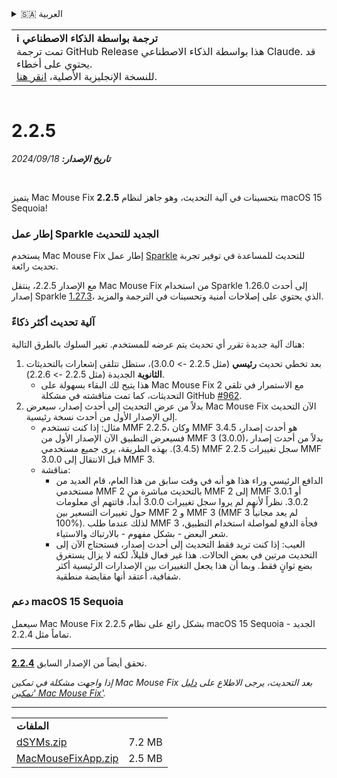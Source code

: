 <details>
<summary>🇸🇦 العربية</summary>

[🇬🇧 English (GitHub Release)](https://github.com/noah-nuebling/mac-mouse-fix/releases/tag/2.2.5)\
[🇦🇩 Català](https://redirect.macmousefix.com/?target=mmf-release&tag=2.2.5&locale=ca)\
[🇩🇪 Deutsch](https://redirect.macmousefix.com/?target=mmf-release&tag=2.2.5&locale=de)\
[🇪🇸 Español](https://redirect.macmousefix.com/?target=mmf-release&tag=2.2.5&locale=es)\
[🇫🇷 Français](https://redirect.macmousefix.com/?target=mmf-release&tag=2.2.5&locale=fr)\
[🇮🇩 Indonesia](https://redirect.macmousefix.com/?target=mmf-release&tag=2.2.5&locale=id)\
[🇮🇹 Italiano](https://redirect.macmousefix.com/?target=mmf-release&tag=2.2.5&locale=it)\
[🇭🇺 Magyar](https://redirect.macmousefix.com/?target=mmf-release&tag=2.2.5&locale=hu)\
[🇳🇱 Nederlands](https://redirect.macmousefix.com/?target=mmf-release&tag=2.2.5&locale=nl)\
[🇵🇱 Polski](https://redirect.macmousefix.com/?target=mmf-release&tag=2.2.5&locale=pl)\
[🇧🇷 Português (Brasil)](https://redirect.macmousefix.com/?target=mmf-release&tag=2.2.5&locale=pt-BR)\
[🇵🇹 Português (Portugal)](https://redirect.macmousefix.com/?target=mmf-release&tag=2.2.5&locale=pt-PT)\
[🇷🇴 Română](https://redirect.macmousefix.com/?target=mmf-release&tag=2.2.5&locale=ro)\
[🇸🇪 Svenska](https://redirect.macmousefix.com/?target=mmf-release&tag=2.2.5&locale=sv)\
[🇻🇳 Tiếng Việt](https://redirect.macmousefix.com/?target=mmf-release&tag=2.2.5&locale=vi)\
[🇹🇷 Türkçe](https://redirect.macmousefix.com/?target=mmf-release&tag=2.2.5&locale=tr)\
[🇨🇿 Čeština](https://redirect.macmousefix.com/?target=mmf-release&tag=2.2.5&locale=cs)\
[🇬🇷 Ελληνικά](https://redirect.macmousefix.com/?target=mmf-release&tag=2.2.5&locale=el)\
[🇷🇺 Русский](https://redirect.macmousefix.com/?target=mmf-release&tag=2.2.5&locale=ru)\
[🇺🇦 Українська](https://redirect.macmousefix.com/?target=mmf-release&tag=2.2.5&locale=uk)\
[🇮🇱 עברית](https://redirect.macmousefix.com/?target=mmf-release&tag=2.2.5&locale=he)\
**🇸🇦 العربية**\
[🇮🇳 हिन्दी](https://redirect.macmousefix.com/?target=mmf-release&tag=2.2.5&locale=hi)\
[🇹🇭 ไทย](https://redirect.macmousefix.com/?target=mmf-release&tag=2.2.5&locale=th)\
[🇨🇳 中文 (简体)](https://redirect.macmousefix.com/?target=mmf-release&tag=2.2.5&locale=zh-Hans)\
[🇨🇳 中文 (繁體)](https://redirect.macmousefix.com/?target=mmf-release&tag=2.2.5&locale=zh-Hant)\
[🇭🇰 中文（香港)](https://redirect.macmousefix.com/?target=mmf-release&tag=2.2.5&locale=zh-HK)\
[🇯🇵 日本語](https://redirect.macmousefix.com/?target=mmf-release&tag=2.2.5&locale=ja)\
[🇰🇷 한국어](https://redirect.macmousefix.com/?target=mmf-release&tag=2.2.5&locale=ko)\
[Help translate Mac Mouse Fix to different languages!](https://github.com/noah-nuebling/mac-mouse-fix/discussions/731)
</details>
<table align=><td>
<b>ℹ️ ترجمة بواسطة الذكاء الاصطناعي</b><br>
تمت ترجمة GitHub Release هذا بواسطة الذكاء الاصطناعي Claude. قد يحتوي على أخطاء.<br>
للنسخة الإنجليزية الأصلية، <a href="https://github.com/noah-nuebling/mac-mouse-fix/releases/tag/2.2.5">انقر هنا</a>.
</td></table>

<table></table>

# 2.2.5
***تاريخ الإصدار:** 18‏/09‏/2024*

<br>

يتميز Mac Mouse Fix **2.2.5** بتحسينات في آلية التحديث، وهو جاهز لنظام macOS 15 Sequoia!

### إطار عمل Sparkle الجديد للتحديث

يستخدم Mac Mouse Fix إطار عمل [Sparkle](https://sparkle-project.org/) للتحديث للمساعدة في توفير تجربة تحديث رائعة.

مع الإصدار 2.2.5، ينتقل Mac Mouse Fix من استخدام Sparkle 1.26.0 إلى أحدث إصدار Sparkle [1.27.3](https://github.com/sparkle-project/Sparkle/releases/tag/1.27.3)، الذي يحتوي على إصلاحات أمنية وتحسينات في الترجمة والمزيد.

### آلية تحديث أكثر ذكاءً

هناك آلية جديدة تقرر أي تحديث يتم عرضه للمستخدم. تغير السلوك بالطرق التالية:

1. بعد تخطي تحديث **رئيسي** (مثل 2.2.5 -> 3.0.0)، ستظل تتلقى إشعارات بالتحديثات **الثانوية** الجديدة (مثل 2.2.5 -> 2.2.6).
    - هذا يتيح لك البقاء بسهولة على Mac Mouse Fix 2 مع الاستمرار في تلقي التحديثات، كما تمت مناقشته في مشكلة GitHub [#962](https://github.com/noah-nuebling/mac-mouse-fix/issues/962).
2. بدلاً من عرض التحديث إلى أحدث إصدار، سيعرض Mac Mouse Fix الآن التحديث إلى الإصدار الأول من أحدث نسخة رئيسية.
    - مثال: إذا كنت تستخدم MMF 2.2.5، وكان MMF 3.4.5 هو أحدث إصدار، فسيعرض التطبيق الآن الإصدار الأول من MMF 3 (3.0.0)، بدلاً من أحدث إصدار (3.4.5). بهذه الطريقة، يرى جميع مستخدمي MMF 2.2.5 سجل تغييرات MMF 3.0.0 قبل الانتقال إلى MMF 3.
    - مناقشة:
        - الدافع الرئيسي وراء هذا هو أنه في وقت سابق من هذا العام، قام العديد من مستخدمي MMF 2 بالتحديث مباشرة من MMF 2 إلى MMF 3.0.1 أو 3.0.2. نظراً لأنهم لم يروا سجل تغييرات 3.0.0 أبداً، فاتتهم أي معلومات حول تغييرات التسعير بين MMF 2 و MMF 3 (MMF 3 لم يعد مجانياً 100%). لذلك عندما طلب MMF 3 فجأة الدفع لمواصلة استخدام التطبيق، شعر البعض - بشكل مفهوم - بالارتباك والاستياء.
        - العيب: إذا كنت تريد فقط التحديث إلى أحدث إصدار، فستحتاج الآن إلى التحديث مرتين في بعض الحالات. هذا غير فعال قليلاً، لكنه لا يزال يستغرق بضع ثوانٍ فقط. وبما أن هذا يجعل التغييرات بين الإصدارات الرئيسية أكثر شفافية، أعتقد أنها مقايضة منطقية.

### دعم macOS 15 Sequoia

سيعمل Mac Mouse Fix 2.2.5 بشكل رائع على نظام macOS 15 Sequoia الجديد - تماماً مثل 2.2.4.

---

تحقق أيضاً من الإصدار السابق [**2.2.4**](https://redirect.macmousefix.com/?target=mmf-release&tag=2.2.4&locale=ar).

*إذا واجهت مشكلة في تمكين Mac Mouse Fix بعد التحديث، يرجى الاطلاع على [دليل 'تمكين Mac Mouse Fix'](https://github.com/noah-nuebling/mac-mouse-fix/discussions/861).*

---

<table align="start">
<tr>
    <td colspan=2>
        <b>الملفات</b>
    </td>
</tr>
<tr>
    <td><a href="https://github.com/noah-nuebling/mac-mouse-fix/releases/download/2.2.5/dSYMs.zip">dSYMs.zip</a></td>
    <td>7.2 MB</td>
</tr>
<tr>
    <td><a href="https://github.com/noah-nuebling/mac-mouse-fix/releases/download/2.2.5/MacMouseFixApp.zip">MacMouseFixApp.zip</a></td>
    <td>2.5 MB</td>
</tr>
</table>